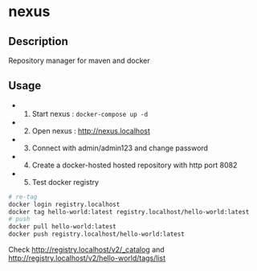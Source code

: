 # nexus

## Description

Repository manager for maven and docker

## Usage

* 1) Start nexus : `docker-compose up -d`

* 2) Open nexus : http://nexus.localhost

* 3) Connect with admin/admin123 and change password

* 4) Create a docker-hosted hosted repository with http port 8082

* 5) Test docker registry

```bash
# re-tag
docker login registry.localhost
docker tag hello-world:latest registry.localhost/hello-world:latest
# push
docker pull hello-world:latest
docker push registry.localhost/hello-world:latest
```

Check http://registry.localhost/v2/_catalog and http://registry.localhost/v2/hello-world/tags/list



